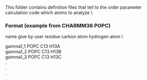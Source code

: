 This folder contains definition files that tell to the order parameter calculation code which atoms to analyze \

### Format (example from CHARMM36 POPC)

name give by user   residue   carbon atom    hydrogen atom \

gamma1_1               POPC     C13                H13A \
gamma1_2               POPC     C13                H13B \
gamma1_3               POPC     C13                H13C \
. \
. \
. 
